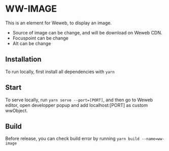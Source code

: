 # WW-IMAGE

This is an element for Weweb, to display an image.

-   Source of image can be change, and will be download on Weweb CDN.
-   Focuspoint can be change
-   Alt can be change

## Installation

To run locally, first install all dependencies with `yarn`

## Start

To serve locally, run `yarn serve --port=[PORT]`, and then go to Weweb editor, open developper popup and add localhost:[PORT] as custom wwObject.

## Build

Before release, you can check build error by running `yarn build --name=ww-image`
